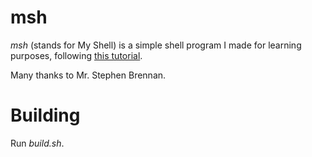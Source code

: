 # msh
_msh_ (stands for My Shell) is a simple shell program I made for learning purposes, following [this tutorial](https://brennan.io/2015/01/16/write-a-shell-in-c/).

Many thanks to Mr. Stephen Brennan.

# Building
Run _build.sh_.
